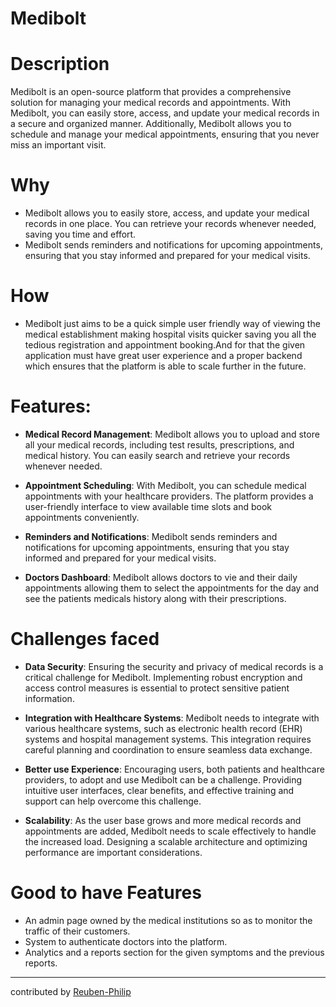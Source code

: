 # Medibolt

# Description

Medibolt is an open-source platform that provides a comprehensive solution for managing your medical records and appointments. With Medibolt, you can easily store, access, and update your medical records in a secure and organized manner. Additionally, Medibolt allows you to schedule and manage your medical appointments, ensuring that you never miss an important visit.

# Why


- Medibolt allows you to easily store, access, and update your medical records in one place. You can retrieve your records whenever needed, saving you time and effort.
- Medibolt sends reminders and notifications for upcoming appointments, ensuring that you stay informed and prepared for your medical visits.


# How

- Medibolt just aims to be a quick simple user friendly way of viewing the medical establishment making hospital visits quicker saving you all the tedious registration and appointment booking.And for that the given application must have great user experience and a proper backend which ensures that the platform is able to scale further in the future.

# Features:

- **Medical Record Management**: Medibolt allows you to upload and store all your medical records, including test results, prescriptions, and medical history. You can easily search and retrieve your records whenever needed.

- **Appointment Scheduling**: With Medibolt, you can schedule medical appointments with your healthcare providers. The platform provides a user-friendly interface to view available time slots and book appointments conveniently.

- **Reminders and Notifications**: Medibolt sends reminders and notifications for upcoming appointments, ensuring that you stay informed and prepared for your medical visits. 


- **Doctors Dashboard**: Medibolt allows doctors to vie and their daily appointments allowing them to select the appointments for the day and see the patients medicals history along with their prescriptions.


# Challenges faced

- **Data Security**: Ensuring the security and privacy of medical records is a critical challenge for Medibolt. Implementing robust encryption and access control measures is essential to protect sensitive patient information.

- **Integration with Healthcare Systems**: Medibolt needs to integrate with various healthcare systems, such as electronic health record (EHR) systems and hospital management systems. This integration requires careful planning and coordination to ensure seamless data exchange.

- **Better use Experience**: Encouraging users, both patients and healthcare providers, to adopt and use Medibolt can be a challenge. Providing intuitive user interfaces, clear benefits, and effective training and support can help overcome this challenge.

- **Scalability**: As the user base grows and more medical records and appointments are added, Medibolt needs to scale effectively to handle the increased load. Designing a scalable architecture and optimizing performance are important considerations.



# Good to have Features

- An admin page owned by the medical institutions so as to monitor the traffic of their customers.
- System to authenticate doctors into the platform.
- Analytics and a reports section for the given symptoms and the previous reports.


---

contributed by [Reuben-Philip](https://github.com/AltSumpreme)

